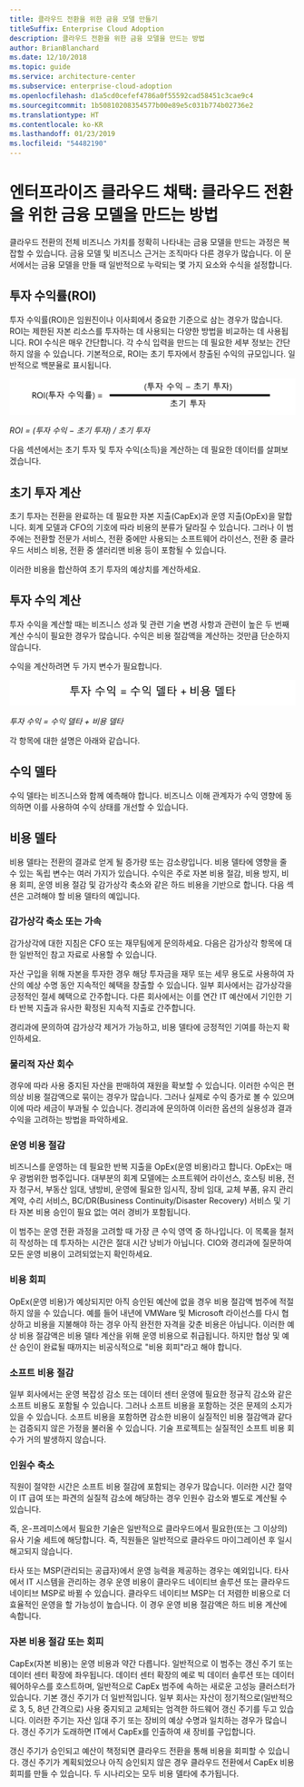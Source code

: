 ```yaml
---
title: 클라우드 전환을 위한 금융 모델 만들기
titleSuffix: Enterprise Cloud Adoption
description: 클라우드 전환을 위한 금융 모델을 만드는 방법
author: BrianBlanchard
ms.date: 12/10/2018
ms.topic: guide
ms.service: architecture-center
ms.subservice: enterprise-cloud-adoption
ms.openlocfilehash: d1a5cd0cefef4786a0f55592cad58451c3cae9c4
ms.sourcegitcommit: 1b50810208354577b00e89e5c031b774b02736e2
ms.translationtype: HT
ms.contentlocale: ko-KR
ms.lasthandoff: 01/23/2019
ms.locfileid: "54482190"
---
```

# <a name="enterprise-cloud-adoption-how-to-create-a-financial-model-for-cloud-transformation"></a>엔터프라이즈 클라우드 채택: 클라우드 전환을 위한 금융 모델을 만드는 방법

클라우드 전환의 전체 비즈니스 가치를 정확히 나타내는 금융 모델을 만드는 과정은 복잡할 수 있습니다. 금융 모델 및 비즈니스 근거는 조직마다 다른 경우가 많습니다. 이 문서에서는 금융 모델을 만들 때 일반적으로 누락되는 몇 가지 요소와 수식을 설정합니다.

## <a name="return-on-investment-roi"></a>투자 수익률(ROI)

투자 수익률(ROI)은 임원진이나 이사회에서 중요한 기준으로 삼는 경우가 많습니다. ROI는 제한된 자본 리소스를 투자하는 데 사용되는 다양한 방법을 비교하는 데 사용됩니다. ROI 수식은 매우 간단합니다. 각 수식 입력을 만드는 데 필요한 세부 정보는 간단하지 않을 수 있습니다. 기본적으로, ROI는 초기 투자에서 창출된 수익의 규모입니다. 일반적으로 백분율로 표시됩니다.

![투자 수익률(ROI) = (투자 수익 – 투자 비용) / 투자 비용](../_images/formula-roi.png)

<!-- markdownlint-disable MD036 -->
*ROI = (투자 수익 &minus; 초기 투자) / 초기 투자*
<!-- markdownlint-enable MD036 -->

다음 섹션에서는 초기 투자 및 투자 수익(소득)을 계산하는 데 필요한 데이터를 살펴보겠습니다.

## <a name="calculating-initial-investment"></a>초기 투자 계산

초기 투자는 전환을 완료하는 데 필요한 자본 지출(CapEx)과 운영 지출(OpEx)을 말합니다. 회계 모델과 CFO의 기호에 따라 비용의 분류가 달라질 수 있습니다. 그러나 이 범주에는 전환할 전문가 서비스, 전환 중에만 사용되는 소프트웨어 라이선스, 전환 중 클라우드 서비스 비용, 전환 중 샐러리맨 비용 등이 포함될 수 있습니다.

이러한 비용을 합산하여 초기 투자의 예상치를 계산하세요.

## <a name="calculating-the-gain-from-investment"></a>투자 수익 계산

투자 수익을 계산할 때는 비즈니스 성과 및 관련 기술 변경 사항과 관련이 높은 두 번째 계산 수식이 필요한 경우가 많습니다. 수익은 비용 절감액을 계산하는 것만큼 단순하지 않습니다.

수익을 계산하려면 두 가지 변수가 필요합니다.

![투자 수익 = 수익 델타 + 비용 델타](../_images/formula-gain-from-investment.png)

<!-- markdownlint-disable MD036 -->
*투자 수익 = 수익 델타 + 비용 델타*
<!-- markdownlint-enable MD036 -->

각 항목에 대한 설명은 아래와 같습니다.

## <a name="revenue-delta"></a>수익 델타

수익 델타는 비즈니스와 함께 예측해야 합니다. 비즈니스 이해 관계자가 수익 영향에 동의하면 이를 사용하여 수익 상태를 개선할 수 있습니다.

## <a name="cost-deltas"></a>비용 델타

비용 델타는 전환의 결과로 얻게 될 증가량 또는 감소량입니다. 비용 델타에 영향을 줄 수 있는 독립 변수는 여러 가지가 있습니다. 수익은 주로 자본 비용 절감, 비용 방지, 비용 회피, 운영 비용 절감 및 감가상각 축소와 같은 하드 비용을 기반으로 합니다. 다음 섹션은 고려해야 할 비용 델타의 예입니다.

### <a name="depreciation-reductions-or-acceleration"></a>감가상각 축소 또는 가속

감가상각에 대한 지침은 CFO 또는 재무팀에게 문의하세요. 다음은 감가상각 항목에 대한 일반적인 참고 자료로 사용할 수 있습니다.

자산 구입을 위해 자본을 투자한 경우 해당 투자금을 재무 또는 세무 용도로 사용하여 자산의 예상 수명 동안 지속적인 혜택을 창출할 수 있습니다. 일부 회사에서는 감가상각을 긍정적인 절세 혜택으로 간주합니다. 다른 회사에서는 이를 연간 IT 예산에서 기인한 기타 반복 지출과 유사한 확정된 지속적 지출로 간주합니다.

경리과에 문의하여 감가상각 제거가 가능하고, 비용 델타에 긍정적인 기여를 하는지 확인하세요.

### <a name="physical-asset-recovery"></a>물리적 자산 회수

경우에 따라 사용 중지된 자산을 판매하여 재원을 확보할 수 있습니다. 이러한 수익은 편의상 비용 절감액으로 묶이는 경우가 많습니다. 그러나 실제로 수익 증가로 볼 수 있으며 이에 따라 세금이 부과될 수 있습니다. 경리과에 문의하여 이러한 옵션의 실용성과 결과 수익을 고려하는 방법을 파악하세요.

### <a name="operational-cost-reductions"></a>운영 비용 절감

비즈니스를 운영하는 데 필요한 반복 지출을 OpEx(운영 비용)라고 합니다. OpEx는 매우 광범위한 범주입니다. 대부분의 회계 모델에는 소프트웨어 라이선스, 호스팅 비용, 전자 청구서, 부동산 임대, 냉방비, 운영에 필요한 임시직, 장비 임대, 교체 부품, 유지 관리 계약, 수리 서비스, BC/DR(Business Continuity/Disaster Recovery) 서비스 및 기타 자본 비용 승인이 필요 없는 여러 경비가 포함됩니다.

이 범주는 운영 전환 과정을 고려할 때 가장 큰 수익 영역 중 하나입니다. 이 목록을 철저히 작성하는 데 투자하는 시간은 절대 시간 낭비가 아닙니다. CIO와 경리과에 질문하여 모든 운영 비용이 고려되었는지 확인하세요.

### <a name="cost-avoidance"></a>비용 회피

OpEx(운영 비용)가 예상되지만 아직 승인된 예산에 없을 경우 비용 절감액 범주에 적절하지 않을 수 있습니다. 예를 들어 내년에 VMWare 및 Microsoft 라이선스를 다시 협상하고 비용을 지불해야 하는 경우 아직 완전한 자격을 갖춘 비용은 아닙니다. 이러한 예상 비용 절감액은 비용 델타 계산을 위해 운영 비용으로 취급됩니다. 하지만 협상 및 예산 승인이 완료될 때까지는 비공식적으로 "비용 회피"라고 해야 합니다.

### <a name="soft-cost-reductions"></a>소프트 비용 절감

일부 회사에서는 운영 복잡성 감소 또는 데이터 센터 운영에 필요한 정규직 감소와 같은 소프트 비용도 포함될 수 있습니다. 그러나 소프트 비용을 포함하는 것은 문제의 소지가 있을 수 있습니다. 소프트 비용을 포함하면 감소한 비용이 실질적인 비용 절감액과 같다는 검증되지 않은 가정을 불러올 수 있습니다. 기술 프로젝트는 실질적인 소프트 비용 회수가 거의 발생하지 않습니다.

### <a name="headcount-reductions"></a>인원수 축소

직원이 절약한 시간은 소프트 비용 절감에 포함되는 경우가 많습니다. 이러한 시간 절약이 IT 급여 또는 파견의 실질적 감소에 해당하는 경우 인원수 감소와 별도로 계산될 수 있습니다.

즉, 온-프레미스에서 필요한 기술은 일반적으로 클라우드에서 필요한(또는 그 이상의) 유사 기술 세트에 해당합니다. 즉, 직원들은 일반적으로 클라우드 마이그레이션 후 일시 해고되지 않습니다.

타사 또는 MSP(관리되는 공급자)에서 운영 능력을 제공하는 경우는 예외입니다. 타사에서 IT 시스템을 관리하는 경우 운영 비용이 클라우드 네이티브 솔루션 또는 클라우드 네이티브 MSP로 바뀔 수 있습니다. 클라우드 네이티브 MSP는 더 저렴한 비용으로 더 효율적인 운영을 할 가능성이 높습니다. 이 경우 운영 비용 절감액은 하드 비용 계산에 속합니다.

### <a name="capital-expense-reductions-or-avoidance"></a>자본 비용 절감 또는 회피

CapEx(자본 비용)는 운영 비용과 약간 다릅니다. 일반적으로 이 범주는 갱신 주기 또는 데이터 센터 확장에 좌우됩니다. 데이터 센터 확장의 예로 빅 데이터 솔루션 또는 데이터 웨어하우스를 호스트하며, 일반적으로 CapEx 범주에 속하는 새로운 고성능 클러스터가 있습니다. 기본 갱신 주기가 더 일반적입니다. 일부 회사는 자산이 정기적으로(일반적으로 3, 5, 8년 간격으로) 사용 중지되고 교체되는 엄격한 하드웨어 갱신 주기를 두고 있습니다. 이러한 주기는 자산 임대 주기 또는 장비의 예상 수명과 일치하는 경우가 많습니다. 갱신 주기가 도래하면 IT에서 CapEx를 인출하여 새 장비를 구입합니다.

갱신 주기가 승인되고 예산이 책정되면 클라우드 전환을 통해 비용을 회피할 수 있습니다. 갱신 주기가 계획되었으나 아직 승인되지 않은 경우 클라우드 전환에서 CapEx 비용 회피를 만들 수 있습니다. 두 시나리오는 모두 비용 델타에 추가됩니다.
